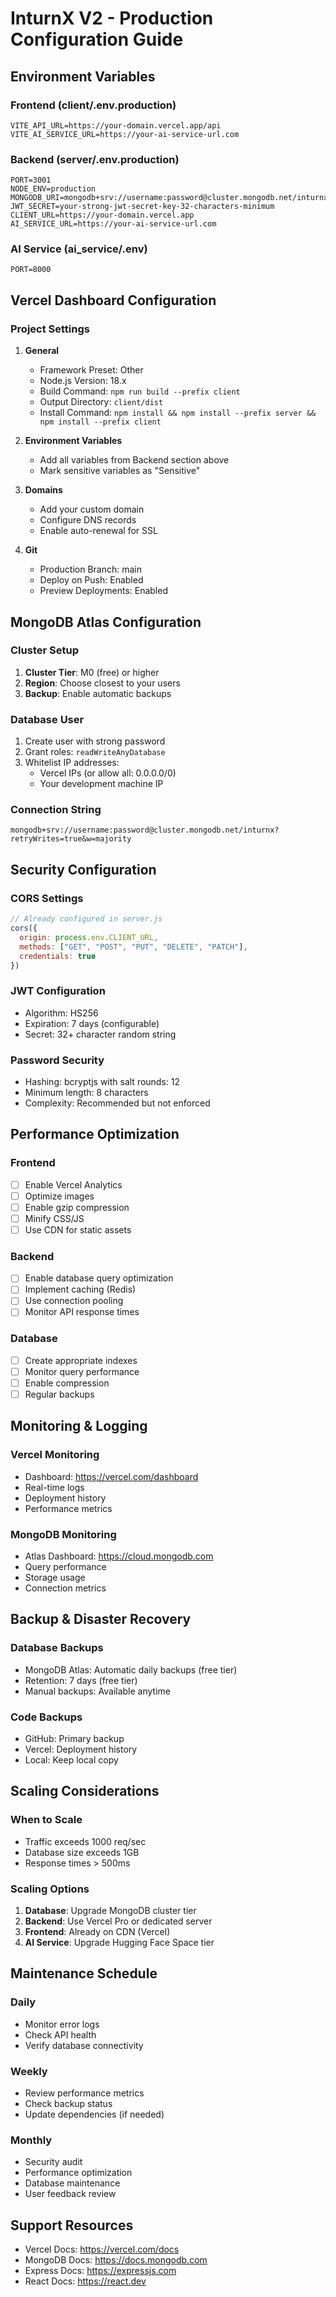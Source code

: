 # InturnX V2 - Production Configuration Guide

## Environment Variables

### Frontend (client/.env.production)
```env
VITE_API_URL=https://your-domain.vercel.app/api
VITE_AI_SERVICE_URL=https://your-ai-service-url.com
```

### Backend (server/.env.production)
```env
PORT=3001
NODE_ENV=production
MONGODB_URI=mongodb+srv://username:password@cluster.mongodb.net/inturnx
JWT_SECRET=your-strong-jwt-secret-key-32-characters-minimum
CLIENT_URL=https://your-domain.vercel.app
AI_SERVICE_URL=https://your-ai-service-url.com
```

### AI Service (ai_service/.env)
```env
PORT=8000
```

## Vercel Dashboard Configuration

### Project Settings
1. **General**
   - Framework Preset: Other
   - Node.js Version: 18.x
   - Build Command: `npm run build --prefix client`
   - Output Directory: `client/dist`
   - Install Command: `npm install && npm install --prefix server && npm install --prefix client`

2. **Environment Variables**
   - Add all variables from Backend section above
   - Mark sensitive variables as "Sensitive"

3. **Domains**
   - Add your custom domain
   - Configure DNS records
   - Enable auto-renewal for SSL

4. **Git**
   - Production Branch: main
   - Deploy on Push: Enabled
   - Preview Deployments: Enabled

## MongoDB Atlas Configuration

### Cluster Setup
1. **Cluster Tier**: M0 (free) or higher
2. **Region**: Choose closest to your users
3. **Backup**: Enable automatic backups

### Database User
1. Create user with strong password
2. Grant roles: `readWriteAnyDatabase`
3. Whitelist IP addresses:
   - Vercel IPs (or allow all: 0.0.0.0/0)
   - Your development machine IP

### Connection String
```
mongodb+srv://username:password@cluster.mongodb.net/inturnx?retryWrites=true&w=majority
```

## Security Configuration

### CORS Settings
```javascript
// Already configured in server.js
cors({
  origin: process.env.CLIENT_URL,
  methods: ["GET", "POST", "PUT", "DELETE", "PATCH"],
  credentials: true
})
```

### JWT Configuration
- Algorithm: HS256
- Expiration: 7 days (configurable)
- Secret: 32+ character random string

### Password Security
- Hashing: bcryptjs with salt rounds: 12
- Minimum length: 8 characters
- Complexity: Recommended but not enforced

## Performance Optimization

### Frontend
- [ ] Enable Vercel Analytics
- [ ] Optimize images
- [ ] Enable gzip compression
- [ ] Minify CSS/JS
- [ ] Use CDN for static assets

### Backend
- [ ] Enable database query optimization
- [ ] Implement caching (Redis)
- [ ] Use connection pooling
- [ ] Monitor API response times

### Database
- [ ] Create appropriate indexes
- [ ] Monitor query performance
- [ ] Enable compression
- [ ] Regular backups

## Monitoring & Logging

### Vercel Monitoring
- Dashboard: https://vercel.com/dashboard
- Real-time logs
- Deployment history
- Performance metrics

### MongoDB Monitoring
- Atlas Dashboard: https://cloud.mongodb.com
- Query performance
- Storage usage
- Connection metrics

## Backup & Disaster Recovery

### Database Backups
- MongoDB Atlas: Automatic daily backups (free tier)
- Retention: 7 days (free tier)
- Manual backups: Available anytime

### Code Backups
- GitHub: Primary backup
- Vercel: Deployment history
- Local: Keep local copy

## Scaling Considerations

### When to Scale
- Traffic exceeds 1000 req/sec
- Database size exceeds 1GB
- Response times > 500ms

### Scaling Options
1. **Database**: Upgrade MongoDB cluster tier
2. **Backend**: Use Vercel Pro or dedicated server
3. **Frontend**: Already on CDN (Vercel)
4. **AI Service**: Upgrade Hugging Face Space tier

## Maintenance Schedule

### Daily
- Monitor error logs
- Check API health
- Verify database connectivity

### Weekly
- Review performance metrics
- Check backup status
- Update dependencies (if needed)

### Monthly
- Security audit
- Performance optimization
- Database maintenance
- User feedback review

## Support Resources

- Vercel Docs: https://vercel.com/docs
- MongoDB Docs: https://docs.mongodb.com
- Express Docs: https://expressjs.com
- React Docs: https://react.dev

